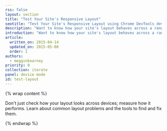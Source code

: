 ```yaml
---
rss: false
layout: section
title: "Test Your Site's Responsive Layout"
seotitle: "Test Your Site's Responsive Layout using Chrome DevTools device emulator"
description: "Want to know how your site's layout behaves across a range of devices? The Chrome DevTools device emulator lets you test your site's responsiveness across different devices without leaving the browser."
introduction: "Want to know how your site's layout behaves across a range of devices? The Chrome DevTools device emulator lets you test your site's responsiveness across different devices without leaving the browser."
article:
  written_on: 2015-04-14
  updated_on: 2015-05-08
  order: 1
authors:
  - megginkearney
priority: 0
collection: iterate
panel: device mode
id: test-layout
---
```


{% wrap content %}

Don't just check how your layout looks across devices; measure how it performs. Learn about common layout problems and the tools to find and fix them.

{% endwrap %}